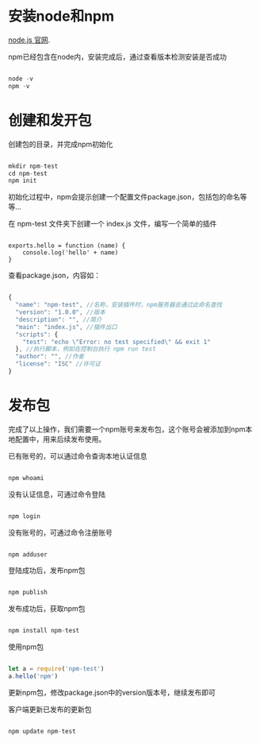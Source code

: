 # 安装node和npm

[node.js 官网](http://nodejs.cn/).

npm已经包含在node内，安装完成后，通过查看版本检测安装是否成功

```javascript

node -v
npm -v

```

# 创建和发开包

创建包的目录，并完成npm初始化

```javascript

mkdir npm-test
cd npm-test
npm init

```

初始化过程中，npm会提示创建一个配置文件package.json，包括包的命名等等...

在 npm-test 文件夹下创建一个 index.js 文件，编写一个简单的插件

```javascrit

exports.hello = function (name) {
    console.log('hello' + name)
}

```

查看package.json，内容如：

```javascript

{
  "name": "npm-test", //名称，安装插件时，npm服务器会通过此命名查找
  "version": "1.0.0", //版本
  "description": "", //简介
  "main": "index.js", //插件出口
  "scripts": {
    "test": "echo \"Error: no test specified\" && exit 1"
  }, //执行脚本，例如在控制台执行 npm run test
  "author": "", //作者
  "license": "ISC" //许可证
}

```

# 发布包

完成了以上操作，我们需要一个npm账号来发布包，这个账号会被添加到npm本地配置中，用来后续发布使用。

已有账号的，可以通过命令查询本地认证信息

```javascript

npm whoami

```

没有认证信息，可通过命令登陆

```javascript

npm login

```

没有账号的，可通过命令注册账号

```javascript

npm adduser

```

登陆成功后，发布npm包

```javascript

npm publish

```

发布成功后，获取npm包

```javascript

npm install npm-test

```

使用npm包

```javascript

let a = require('npm-test')
a.hello('npm')

```

更新npm包，修改package.json中的version版本号，继续发布即可

客户端更新已发布的更新包

```javascript

npm update npm-test

```
